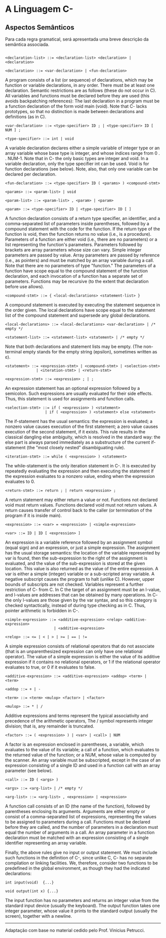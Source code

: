 # A Linguagem C-

## Aspectos Semânticos

Para cada regra gramatical, será apresentada uma breve descrição da semântica associada.

```<program> ::= <declaration-list>

<declaration-list> ::= <declaration-list> <declaration> | <declaration>

<declaration> ::= <var-declaration> | <fun-declaration>
```  

A program consists of a list (or sequence) of declarations, which may be function or variable declarations, in any order. There must be at least one declaration. Semantic restrictions are as follows (these do not occur in C). All variables and functions must be declared before they are used (this avoids backpatching references): The last declaration in a program must be a function declaration of the form void main (void). Note that C- lacks prototypes, so that no distinction is made between declarations and definitions (as in C).


``` 
<var-declaration> ::= <type-specifier> ID ; | <type-specifier> ID [ NUM ] ;

<type-specifier> ::= int | void
```
  
A variable declaration declares either a simple variable of integer type or an array variable whose base type is integer, and whose indices range from 0  . . NUM-1. Note that in C- the only basic types are integer and void. In a variable declaration, only the type specifier int can be used. Void is for function declarations (see below). Note, also, that only one variable can be declared per declaration.

``` 
<fun-declaration> ::= <type-specifier> ID ( <params> ) <compound-stmt>

<params> ::= <param-list> | void

<param-list> ::= <param-list> , <param> | <param>

<param> ::= <type-specifier> ID | <type-specifier> ID [ ] 
```
  
A function declaration consists of a return type specifier, an identifier, and a comma-separated list of parameters inside parentheses, followed by a compound statement with the code for the function. If the return type of the function is void, then the function returns no value (i.e., is a procedure). Parameters of a function are either void (i.e., there are no parameters) or a list representing the function's parameters. Parameters followed by brackets are array parameters whose size can vary. Simple integer parameters are passed by value. Array parameters are passed by reference (i.e., as pointers) and must be matched by an array variable during a call. Note that there are no parameters of type "function." The parameters of a function have scope equal to the compound statement of the function declaration, and each invocation of a function has a separate set of parameters. Functions may be recursive (to the extent that declaration before use allows).

```
<compound-stmt> ::= { <local-declarations> <statement-list> }
``` 
A compound statement is executed by executing the statement sequence in the order given. The local declarations have scope equal to the statement list of the compound statement and supersede any global declarations. 

```
<local-declarations> ::= <local-declarations> <var-declaration> | /* empty */

<statement-list> ::= <statement-list> <statement> | /* empty */
```
Note that both declarations and statement lists may be empty. (The non-terminal empty stands for the empty string (epsilon), sometimes written as ε).

```
<statement> ::= <expression-stmt> | <compound-stmt> | <selection-stmt> 
              | <iteration-stmt> | <return-stmt>

<expression-stmt> ::= <expression> ; | ;
``` 
An expression statement has an optional expression followed by a semicolon. Such expressions are usually evaluated for their side effects. Thus, this statement is used for assignments and function calls.

```
<selection-stmt> ::= if ( <expression> ) <statement> 
                  | if ( <expression> ) <statement> else <statement>
```

The if-statement has the usual semantics: the expression is evaluated; a nonzero value causes execution of the first statement; a zero value causes execution of the second statement, if it exists. This rule results in the classical dangling else ambiguity, which is resolved in the standard way: the else part is always parsed immediately as a substructure of the current if-statement (the "most closely nested" disambiguating rule).

```
<iteration-stmt> ::= while ( <expression> ) <statement>
```

The while-statement is the only iteration statement in C-. It is executed by repeatedly evaluating the expression and then executing the statement if the expression evaluates to a nonzero value, ending when the expression evaluates to 0.

```
<return-stmt> ::= return ; | return <expression> ;
```
A return statement may either return a value or not. Functions not declared void must return values. Functions declared void must not return values. A return causes transfer of control back to the caller (or termination of the program if it is inside main).

```
<expression> ::= <var> = <expression> | <simple-expression>

<var> ::= ID | ID [ <expression> ]
```

An expression is a variable reference followed by an assignment symbol (equal sign) and an expression, or just a simple expression. The assignment has the usual storage semantics: the location of the variable represented by var is found, then the sub-expression to the right of the assignment is evaluated, and the value of the sub-expression is stored at the given location. This value is also returned as the value of the entire expression. A var is either a simple (integer) variable or a sub-scripted array variable. A negative subscript causes the program to halt (unlike C).  However, upper bounds of subscripts are not checked.
Variables represent a further restriction of C- from C. In C the target of an assignment must be an l-value, and l-values are addresses that can be obtained by many operations. In C- the only I-values are those given by the var syntax, and so this category is checked syntactically, instead of during type checking as in C. Thus, pointer arithmetic is forbidden in C-. 

```
<simple-expression> ::= <additive-expression> <relop> <additive-expression> 
                      | <additive-expression>

<relop> ::= <= | < | > | >= | == | !=
```

A simple expression consists of relational operators that do not associate (that is an unparenthesized expression can only have one relational operator). The value of a simple expression is either the value of its additive expression if it contains no relational operators, or 1 if the relational operator evaluates to true, or 0 if it evaluates to false.

```
<additive-expression> ::= <additive-expression> <addop> <term> | <term>

<addop ::= + | -

<term> ::= <term> <mulop> <factor> | <factor>

<mulop> ::= * | /
```

Additive expressions and terms represent the typical associativity and precedence of the arithmetic operators, The / symbol represents integer division; that is, any remainder is truncated.

```
<factor> ::= ( <expression> ) | <var> | <call> | NUM
```

A factor is an expression enclosed in parentheses, a variable, which evaluates to the value of its variable; a call of a function, which evaluates to the returned value of the function; or a NUM, whose value is computed by the scanner. An array variable must be subscripted, except in the case of an expression consisting of a single ID and used in a function call with an array parameter (see below).

```
<call> ::= ID ( <args> )

<args> ::= <arg-list> | /* empty */

<arg-list> ::= <arg-list> , <expression> | <expression>
```

A function call consists of an ID (the name of the function), followed by parentheses enclosing its arguments. Arguments are either empty or consist of a comma-separated list of expressions, representing the values to be assigned to parameters during a call. Functions must be declared before they are called, and the number of parameters in a declaration must equal the number of arguments in a call. An array parameter in a function declaration must be matched with an expression consisting of a single identifier representing an array variable.

Finally, the above rules give no input or output statement. We must include such functions in the definition of C-, since unlike C, C- has no separate compilation or linking facilities. We, therefore, consider two functions to be predefined in the global environment, as though they had the indicated declarations:

```
int input(void)  {...}

void output(int x) {...}
```

The input function has no parameters and returns an integer value from the standard input device (usually the keyboard). The output function takes one integer parameter, whose value it prints to the standard output (usually the screen), together with a newline.

-----
Adaptação com base no material cedido pelo Prof. Vinicius Petrucci.


